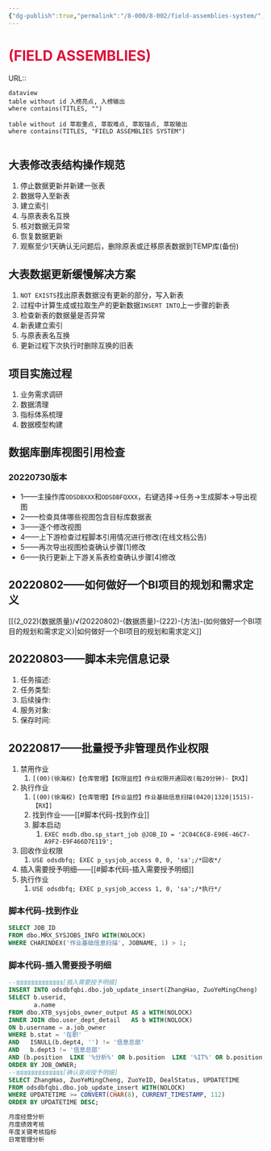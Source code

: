 ```yaml
---
{"dg-publish":true,"permalink":"/8-000/8-002/field-assemblies-system/","dgHomeLink":true,"dgPassFrontmatter":false}
---
```



# <font color=#DC143C>(FIELD ASSEMBLIES)</font>
URL:: 

```
dataview
table without id 入榜亮点, 入榜输出
where contains(TITLES, "")
```

```dataview
table without id 萃取重点, 萃取难点, 萃取锚点, 萃取输出
where contains(TITLES, "FIELD ASSEMBLIES SYSTEM")
```

```toc
```

## 大表修改表结构操作规范
1. 停止数据更新并新建一张表
2. 数据导入至新表
3. 建立索引
4. 与原表表名互换
5. 核对数据无异常
6. 恢复数据更新
7. 观察至少1天确认无问题后，删除原表或迁移原表数据到TEMP库(备份)

## 大表数据更新缓慢解决方案
1. `NOT EXISTS`找出原表数据没有更新的部分，写入新表
2. 过程中计算生成或拉取生产的更新数据`INSERT INTO`上一步骤的新表
3. 检查新表的数据量是否异常
4. 新表建立索引
5. 与原表表名互换
6. 更新过程下次执行时删除互换的旧表

## 项目实施过程
1. 业务需求调研
2. 数据清理
3. 指标体系梳理
4. 数据模型构建

## 数据库删库视图引用检查
### 20220730版本
+ 1——主操作库`ODSDBXXX`和`ODSDBFQXXX`，右键选择→任务→生成脚本→导出视图
+ 2——检查具体哪些视图包含目标库数据表
+ 3——逐个修改视图
+ 4——上下游检查过程脚本引用情况进行修改(在线文档公告)
+ 5——再次导出视图检查确认步骤[1]修改
+ 6——执行更新上下游关系表检查确认步骤[4]修改

## 20220802——如何做好一个BI项目的规划和需求定义
[[(2_022)(数据质量)/√(20220802)-(数据质量)-(222)-(方法)-(如何做好一个BI项目的规划和需求定义)|如何做好一个BI项目的规划和需求定义]]

## 20220803——脚本未完信息记录
1. 任务描述:
2. 任务类型:
3. 后续操作:
4. 服务对象:
5. 保存时间:

## 20220817——批量授予非管理员作业权限
1. 禁用作业
    1. `[(00)(徐海权)【仓库管理】【权限监控】作业权限开通回收(每20分钟)-【RX】]`
2. 执行作业
    1. `[(00)(徐海权)【仓库管理】【作业监控】作业基础信息扫描(0420|1320|1515)-【RX】]`
    2. 找到作业——[[#脚本代码-找到作业]]
    3. 脚本启动
        1. `EXEC msdb.dbo.sp_start_job @JOB_ID = '2C04C6C8-E90E-46C7-A9F2-E9F466D7E119';`
3. 回收作业权限
    1. `USE odsdbfq; EXEC p_sysjob_access 0, 0, 'sa';/*回收*/`
4. 插入需要授予明细——[[#脚本代码-插入需要授予明细]]
5. 执行作业
    1. `USE odsdbfq; EXEC p_sysjob_access 1, 0, 'sa';/*执行*/`

### 脚本代码-找到作业
```SQL
SELECT JOB_ID
FROM dbo.MRX_SYSJOBS_INFO WITH(NOLOCK)
WHERE CHARINDEX('作业基础信息扫描', JOBNAME, 1) > 1;
```

### 脚本代码-插入需要授予明细
```SQL
--⇶⇶⇶⇶⇶⇶⇶⇶⇶⇶⇶⇶⇶[插入需要授予明细]
INSERT INTO odsdbfqbi.dbo.job_update_insert(ZhangHao, ZuoYeMingCheng)
SELECT b.userid,
       a.name
FROM dbo.XTB_sysjobs_owner_output AS a WITH(NOLOCK)
INNER JOIN dbo.user_dept_detail   AS b WITH(NOLOCK)
ON b.username = a.job_owner
WHERE b.stat = '在职'
AND   ISNULL(b.dept4, '') != '信息总部'
AND   b.dept3 != '信息总部'
AND (b.position  LIKE '%分析%' OR b.position  LIKE '%IT%' OR b.position  LIKE '%系统%')
ORDER BY JOB_OWNER;
--⇶⇶⇶⇶⇶⇶⇶⇶⇶⇶⇶⇶⇶[确认查阅授予明细]
SELECT ZhangHao, ZuoYeMingCheng, ZuoYeID, DealStatus, UPDATETIME
FROM odsdbfqbi.dbo.job_update_insert WITH(NOLOCK)
WHERE UPDATETIME >= CONVERT(CHAR(8), CURRENT_TIMESTAMP, 112)
ORDER BY UPDATETIME DESC;
```

```SQL
月度经营分析
月度绩效考核
年度关键考核指标
日常管理分析

```